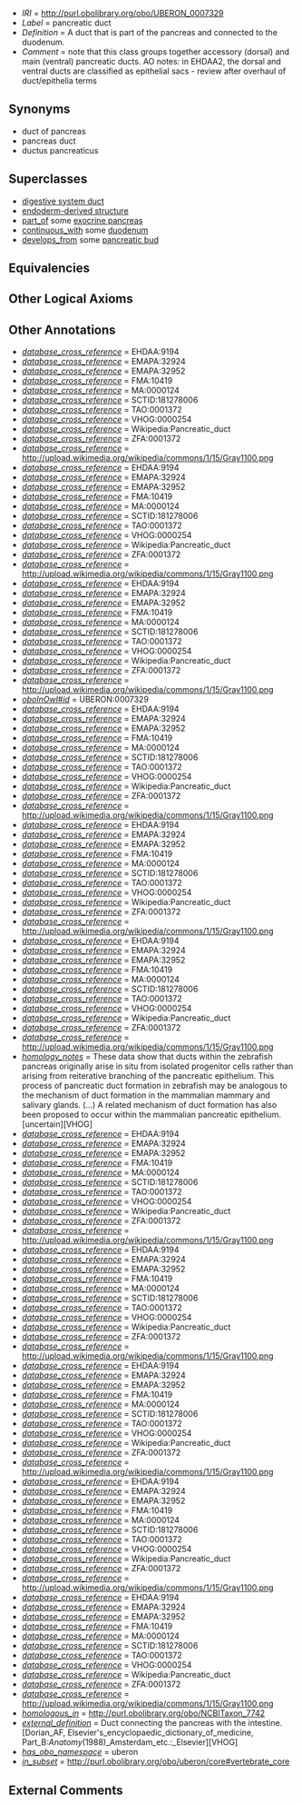  * *IRI* = http://purl.obolibrary.org/obo/UBERON_0007329
 * *Label* = pancreatic duct
 * *Definition* = A duct that is part of the pancreas and connected to the duodenum.
 * *Comment* = note that this class groups together accessory (dorsal) and main (ventral) pancreatic ducts. AO notes: in EHDAA2, the dorsal and ventral ducts are classified as epithelial sacs - review after overhaul of duct/epithelia terms

## Synonyms

 * duct of pancreas
 * pancreas duct
 * ductus pancreaticus

## Superclasses

 * [digestive system duct](../../UBERON/28/UBERON_0003928.md)
 * [endoderm-derived structure](../../UBERON/19/UBERON_0004119.md)
 * [part_of](../../BFO/50/BFO_0000050.md) some [exocrine pancreas](../../UBERON/17/UBERON_0000017.md)
 * [continuous_with](../../FMA/72/FMA_85972.md) some [duodenum](../../UBERON/14/UBERON_0002114.md)
 * [develops_from](../../RO/02/RO_0002202.md) some [pancreatic bud](../../UBERON/22/UBERON_0003922.md)

## Equivalencies


## Other Logical Axioms


## Other Annotations

 * *[database_cross_reference](../../ef/oboInOwl#hasDbXref.md)* = EHDAA:9194
 * *[database_cross_reference](../../ef/oboInOwl#hasDbXref.md)* = EMAPA:32924
 * *[database_cross_reference](../../ef/oboInOwl#hasDbXref.md)* = EMAPA:32952
 * *[database_cross_reference](../../ef/oboInOwl#hasDbXref.md)* = FMA:10419
 * *[database_cross_reference](../../ef/oboInOwl#hasDbXref.md)* = MA:0000124
 * *[database_cross_reference](../../ef/oboInOwl#hasDbXref.md)* = SCTID:181278006
 * *[database_cross_reference](../../ef/oboInOwl#hasDbXref.md)* = TAO:0001372
 * *[database_cross_reference](../../ef/oboInOwl#hasDbXref.md)* = VHOG:0000254
 * *[database_cross_reference](../../ef/oboInOwl#hasDbXref.md)* = Wikipedia:Pancreatic_duct
 * *[database_cross_reference](../../ef/oboInOwl#hasDbXref.md)* = ZFA:0001372
 * *[database_cross_reference](../../ef/oboInOwl#hasDbXref.md)* = http://upload.wikimedia.org/wikipedia/commons/1/15/Gray1100.png
 * *[database_cross_reference](../../ef/oboInOwl#hasDbXref.md)* = EHDAA:9194
 * *[database_cross_reference](../../ef/oboInOwl#hasDbXref.md)* = EMAPA:32924
 * *[database_cross_reference](../../ef/oboInOwl#hasDbXref.md)* = EMAPA:32952
 * *[database_cross_reference](../../ef/oboInOwl#hasDbXref.md)* = FMA:10419
 * *[database_cross_reference](../../ef/oboInOwl#hasDbXref.md)* = MA:0000124
 * *[database_cross_reference](../../ef/oboInOwl#hasDbXref.md)* = SCTID:181278006
 * *[database_cross_reference](../../ef/oboInOwl#hasDbXref.md)* = TAO:0001372
 * *[database_cross_reference](../../ef/oboInOwl#hasDbXref.md)* = VHOG:0000254
 * *[database_cross_reference](../../ef/oboInOwl#hasDbXref.md)* = Wikipedia:Pancreatic_duct
 * *[database_cross_reference](../../ef/oboInOwl#hasDbXref.md)* = ZFA:0001372
 * *[database_cross_reference](../../ef/oboInOwl#hasDbXref.md)* = http://upload.wikimedia.org/wikipedia/commons/1/15/Gray1100.png
 * *[database_cross_reference](../../ef/oboInOwl#hasDbXref.md)* = EHDAA:9194
 * *[database_cross_reference](../../ef/oboInOwl#hasDbXref.md)* = EMAPA:32924
 * *[database_cross_reference](../../ef/oboInOwl#hasDbXref.md)* = EMAPA:32952
 * *[database_cross_reference](../../ef/oboInOwl#hasDbXref.md)* = FMA:10419
 * *[database_cross_reference](../../ef/oboInOwl#hasDbXref.md)* = MA:0000124
 * *[database_cross_reference](../../ef/oboInOwl#hasDbXref.md)* = SCTID:181278006
 * *[database_cross_reference](../../ef/oboInOwl#hasDbXref.md)* = TAO:0001372
 * *[database_cross_reference](../../ef/oboInOwl#hasDbXref.md)* = VHOG:0000254
 * *[database_cross_reference](../../ef/oboInOwl#hasDbXref.md)* = Wikipedia:Pancreatic_duct
 * *[database_cross_reference](../../ef/oboInOwl#hasDbXref.md)* = ZFA:0001372
 * *[database_cross_reference](../../ef/oboInOwl#hasDbXref.md)* = http://upload.wikimedia.org/wikipedia/commons/1/15/Gray1100.png
 * *[oboInOwl#id](../../id/oboInOwl#id.md)* = UBERON:0007329
 * *[database_cross_reference](../../ef/oboInOwl#hasDbXref.md)* = EHDAA:9194
 * *[database_cross_reference](../../ef/oboInOwl#hasDbXref.md)* = EMAPA:32924
 * *[database_cross_reference](../../ef/oboInOwl#hasDbXref.md)* = EMAPA:32952
 * *[database_cross_reference](../../ef/oboInOwl#hasDbXref.md)* = FMA:10419
 * *[database_cross_reference](../../ef/oboInOwl#hasDbXref.md)* = MA:0000124
 * *[database_cross_reference](../../ef/oboInOwl#hasDbXref.md)* = SCTID:181278006
 * *[database_cross_reference](../../ef/oboInOwl#hasDbXref.md)* = TAO:0001372
 * *[database_cross_reference](../../ef/oboInOwl#hasDbXref.md)* = VHOG:0000254
 * *[database_cross_reference](../../ef/oboInOwl#hasDbXref.md)* = Wikipedia:Pancreatic_duct
 * *[database_cross_reference](../../ef/oboInOwl#hasDbXref.md)* = ZFA:0001372
 * *[database_cross_reference](../../ef/oboInOwl#hasDbXref.md)* = http://upload.wikimedia.org/wikipedia/commons/1/15/Gray1100.png
 * *[database_cross_reference](../../ef/oboInOwl#hasDbXref.md)* = EHDAA:9194
 * *[database_cross_reference](../../ef/oboInOwl#hasDbXref.md)* = EMAPA:32924
 * *[database_cross_reference](../../ef/oboInOwl#hasDbXref.md)* = EMAPA:32952
 * *[database_cross_reference](../../ef/oboInOwl#hasDbXref.md)* = FMA:10419
 * *[database_cross_reference](../../ef/oboInOwl#hasDbXref.md)* = MA:0000124
 * *[database_cross_reference](../../ef/oboInOwl#hasDbXref.md)* = SCTID:181278006
 * *[database_cross_reference](../../ef/oboInOwl#hasDbXref.md)* = TAO:0001372
 * *[database_cross_reference](../../ef/oboInOwl#hasDbXref.md)* = VHOG:0000254
 * *[database_cross_reference](../../ef/oboInOwl#hasDbXref.md)* = Wikipedia:Pancreatic_duct
 * *[database_cross_reference](../../ef/oboInOwl#hasDbXref.md)* = ZFA:0001372
 * *[database_cross_reference](../../ef/oboInOwl#hasDbXref.md)* = http://upload.wikimedia.org/wikipedia/commons/1/15/Gray1100.png
 * *[database_cross_reference](../../ef/oboInOwl#hasDbXref.md)* = EHDAA:9194
 * *[database_cross_reference](../../ef/oboInOwl#hasDbXref.md)* = EMAPA:32924
 * *[database_cross_reference](../../ef/oboInOwl#hasDbXref.md)* = EMAPA:32952
 * *[database_cross_reference](../../ef/oboInOwl#hasDbXref.md)* = FMA:10419
 * *[database_cross_reference](../../ef/oboInOwl#hasDbXref.md)* = MA:0000124
 * *[database_cross_reference](../../ef/oboInOwl#hasDbXref.md)* = SCTID:181278006
 * *[database_cross_reference](../../ef/oboInOwl#hasDbXref.md)* = TAO:0001372
 * *[database_cross_reference](../../ef/oboInOwl#hasDbXref.md)* = VHOG:0000254
 * *[database_cross_reference](../../ef/oboInOwl#hasDbXref.md)* = Wikipedia:Pancreatic_duct
 * *[database_cross_reference](../../ef/oboInOwl#hasDbXref.md)* = ZFA:0001372
 * *[database_cross_reference](../../ef/oboInOwl#hasDbXref.md)* = http://upload.wikimedia.org/wikipedia/commons/1/15/Gray1100.png
 * *[homology_notes](../../UBPROP/03/UBPROP_0000003.md)* = These data show that ducts within the zebrafish pancreas originally arise in situ from isolated progenitor cells rather than arising from reiterative branching of the pancreatic epithelium. This process of pancreatic duct formation in zebrafish may be analogous to the mechanism of duct formation in the mammalian mammary and salivary glands. (...) A related mechanism of duct formation has also been proposed to occur within the mammalian pancreatic epithelium.[uncertain][VHOG]
 * *[database_cross_reference](../../ef/oboInOwl#hasDbXref.md)* = EHDAA:9194
 * *[database_cross_reference](../../ef/oboInOwl#hasDbXref.md)* = EMAPA:32924
 * *[database_cross_reference](../../ef/oboInOwl#hasDbXref.md)* = EMAPA:32952
 * *[database_cross_reference](../../ef/oboInOwl#hasDbXref.md)* = FMA:10419
 * *[database_cross_reference](../../ef/oboInOwl#hasDbXref.md)* = MA:0000124
 * *[database_cross_reference](../../ef/oboInOwl#hasDbXref.md)* = SCTID:181278006
 * *[database_cross_reference](../../ef/oboInOwl#hasDbXref.md)* = TAO:0001372
 * *[database_cross_reference](../../ef/oboInOwl#hasDbXref.md)* = VHOG:0000254
 * *[database_cross_reference](../../ef/oboInOwl#hasDbXref.md)* = Wikipedia:Pancreatic_duct
 * *[database_cross_reference](../../ef/oboInOwl#hasDbXref.md)* = ZFA:0001372
 * *[database_cross_reference](../../ef/oboInOwl#hasDbXref.md)* = http://upload.wikimedia.org/wikipedia/commons/1/15/Gray1100.png
 * *[database_cross_reference](../../ef/oboInOwl#hasDbXref.md)* = EHDAA:9194
 * *[database_cross_reference](../../ef/oboInOwl#hasDbXref.md)* = EMAPA:32924
 * *[database_cross_reference](../../ef/oboInOwl#hasDbXref.md)* = EMAPA:32952
 * *[database_cross_reference](../../ef/oboInOwl#hasDbXref.md)* = FMA:10419
 * *[database_cross_reference](../../ef/oboInOwl#hasDbXref.md)* = MA:0000124
 * *[database_cross_reference](../../ef/oboInOwl#hasDbXref.md)* = SCTID:181278006
 * *[database_cross_reference](../../ef/oboInOwl#hasDbXref.md)* = TAO:0001372
 * *[database_cross_reference](../../ef/oboInOwl#hasDbXref.md)* = VHOG:0000254
 * *[database_cross_reference](../../ef/oboInOwl#hasDbXref.md)* = Wikipedia:Pancreatic_duct
 * *[database_cross_reference](../../ef/oboInOwl#hasDbXref.md)* = ZFA:0001372
 * *[database_cross_reference](../../ef/oboInOwl#hasDbXref.md)* = http://upload.wikimedia.org/wikipedia/commons/1/15/Gray1100.png
 * *[database_cross_reference](../../ef/oboInOwl#hasDbXref.md)* = EHDAA:9194
 * *[database_cross_reference](../../ef/oboInOwl#hasDbXref.md)* = EMAPA:32924
 * *[database_cross_reference](../../ef/oboInOwl#hasDbXref.md)* = EMAPA:32952
 * *[database_cross_reference](../../ef/oboInOwl#hasDbXref.md)* = FMA:10419
 * *[database_cross_reference](../../ef/oboInOwl#hasDbXref.md)* = MA:0000124
 * *[database_cross_reference](../../ef/oboInOwl#hasDbXref.md)* = SCTID:181278006
 * *[database_cross_reference](../../ef/oboInOwl#hasDbXref.md)* = TAO:0001372
 * *[database_cross_reference](../../ef/oboInOwl#hasDbXref.md)* = VHOG:0000254
 * *[database_cross_reference](../../ef/oboInOwl#hasDbXref.md)* = Wikipedia:Pancreatic_duct
 * *[database_cross_reference](../../ef/oboInOwl#hasDbXref.md)* = ZFA:0001372
 * *[database_cross_reference](../../ef/oboInOwl#hasDbXref.md)* = http://upload.wikimedia.org/wikipedia/commons/1/15/Gray1100.png
 * *[database_cross_reference](../../ef/oboInOwl#hasDbXref.md)* = EHDAA:9194
 * *[database_cross_reference](../../ef/oboInOwl#hasDbXref.md)* = EMAPA:32924
 * *[database_cross_reference](../../ef/oboInOwl#hasDbXref.md)* = EMAPA:32952
 * *[database_cross_reference](../../ef/oboInOwl#hasDbXref.md)* = FMA:10419
 * *[database_cross_reference](../../ef/oboInOwl#hasDbXref.md)* = MA:0000124
 * *[database_cross_reference](../../ef/oboInOwl#hasDbXref.md)* = SCTID:181278006
 * *[database_cross_reference](../../ef/oboInOwl#hasDbXref.md)* = TAO:0001372
 * *[database_cross_reference](../../ef/oboInOwl#hasDbXref.md)* = VHOG:0000254
 * *[database_cross_reference](../../ef/oboInOwl#hasDbXref.md)* = Wikipedia:Pancreatic_duct
 * *[database_cross_reference](../../ef/oboInOwl#hasDbXref.md)* = ZFA:0001372
 * *[database_cross_reference](../../ef/oboInOwl#hasDbXref.md)* = http://upload.wikimedia.org/wikipedia/commons/1/15/Gray1100.png
 * *[database_cross_reference](../../ef/oboInOwl#hasDbXref.md)* = EHDAA:9194
 * *[database_cross_reference](../../ef/oboInOwl#hasDbXref.md)* = EMAPA:32924
 * *[database_cross_reference](../../ef/oboInOwl#hasDbXref.md)* = EMAPA:32952
 * *[database_cross_reference](../../ef/oboInOwl#hasDbXref.md)* = FMA:10419
 * *[database_cross_reference](../../ef/oboInOwl#hasDbXref.md)* = MA:0000124
 * *[database_cross_reference](../../ef/oboInOwl#hasDbXref.md)* = SCTID:181278006
 * *[database_cross_reference](../../ef/oboInOwl#hasDbXref.md)* = TAO:0001372
 * *[database_cross_reference](../../ef/oboInOwl#hasDbXref.md)* = VHOG:0000254
 * *[database_cross_reference](../../ef/oboInOwl#hasDbXref.md)* = Wikipedia:Pancreatic_duct
 * *[database_cross_reference](../../ef/oboInOwl#hasDbXref.md)* = ZFA:0001372
 * *[database_cross_reference](../../ef/oboInOwl#hasDbXref.md)* = http://upload.wikimedia.org/wikipedia/commons/1/15/Gray1100.png
 * *[homologous_in](../../core#homologous/in/core#homologous_in.md)* = http://purl.obolibrary.org/obo/NCBITaxon_7742
 * *[external_definition](../../UBPROP/01/UBPROP_0000001.md)* = Duct connecting the pancreas with the intestine. [Dorian_AF, Elsevier's_encyclopaedic_dictionary_of_medicine, Part_B:_Anatomy_(1988)_Amsterdam_etc.:_Elsevier][VHOG]
 * *[has_obo_namespace](../../ce/oboInOwl#hasOBONamespace.md)* = uberon
 * *[in_subset](../../et/oboInOwl#inSubset.md)* = http://purl.obolibrary.org/obo/uberon/core#vertebrate_core

## External Comments

